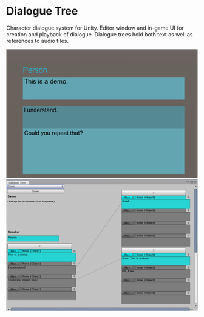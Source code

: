 # Dialogue Tree
Character dialogue system for Unity.
Editor window and in-game UI for creation and playback of dialogue.
Dialogue trees hold both text as well as references to audio files.

![playback](Screenshots/dialoguetree_play_screenshot.png)
![editor window](Screenshots/dialoguetree_editor_screenshot.png)

